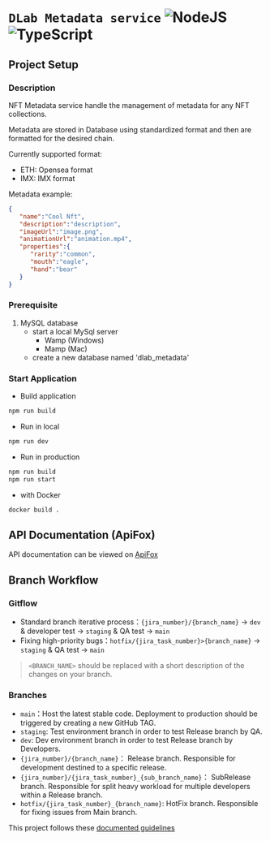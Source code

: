 # `DLab Metadata service` ![NodeJS](https://img.shields.io/badge/node.js-6DA55F?style=for-the-badge&logo=node.js&logoColor=white)![TypeScript](https://img.shields.io/badge/typescript-%23007ACC.svg?style=for-the-badge&logo=typescript&logoColor=white)

## Project Setup

### Description
NFT Metadata service handle the management of metadata for any NFT collections.

Metadata are stored in Database using standardized format and then are formatted for the desired chain.

Currently supported format:
- ETH: Opensea format
- IMX: IMX format

Metadata example:
```json
{
   "name":"Cool Nft",
   "description":"description",
   "imageUrl":"image.png",
   "animationUrl":"animation.mp4",
   "properties":{
      "rarity":"common",
      "mouth":"eagle",
      "hand":"bear"
   }
}
```


### Prerequisite
1) MySQL database
    - start a local MySql server
        - Wamp (Windows)
        - Mamp (Mac)
    - create a new database named 'dlab_metadata'

### Start Application
- Build application
```bash
npm run build
```
- Run in local
```bash
npm run dev
```
- Run in production
```bash
npm run build
npm run start
```

- with Docker
```bash
docker build .
```

## API Documentation (ApiFox)
API documentation can be viewed on [ApiFox](https://dlab-metadata.apifox.cn)

## Branch Workflow

### Gitflow

- Standard branch iterative process：`{jira_number}/{branch_name}` -> `dev` & developer test -> `staging` & QA test -> `main`
- Fixing high-priority bugs：`hotfix/{jira_task_number}>{branch_name}` -> `staging` & QA test -> `main`

> `<BRANCH_NAME>` should be replaced with a short description of the changes on your branch.

### Branches
- `main`：Host the latest stable code. Deployment to production should be triggered by creating a new GitHub TAG.
- `staging`: Test environment branch in order to test Release branch by QA.
- `dev`: Dev environment branch in order to test Release branch by Developers.
- `{jira_number}/{branch_name}`： Release branch. Responsible for development destined to a specific release.
- `{jira_number}/{jira_task_number}_{sub_branch_name}`： SubRelease branch. Responsible for split heavy workload for multiple developers within a Release branch.
- `hotfix/{jira_task_number}_{branch_name}`: HotFix branch. Responsible for fixing issues from Main branch.

This project follows these [documented guidelines](https://github.com/Draym/git-guidelines)
